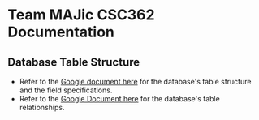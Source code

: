 # Team MAJic CSC362 Documentation

## Database Table Structure

- Refer to the [Google document here](https://docs.google.com/document/d/1jgozpCre09VwrJf2MbCyaLxs0pAqhCrrDxTNRYHAc7Q/edit?usp=sharing) for the database's table structure and the field specifications.
- Refer to the [Google Document here](https://docs.google.com/document/d/1DzWbJCxVW7m6j35J4D1DDYWSHH4dB-Qz3Lm18YdDJV4/edit?usp=sharing) for the database's table relationships.